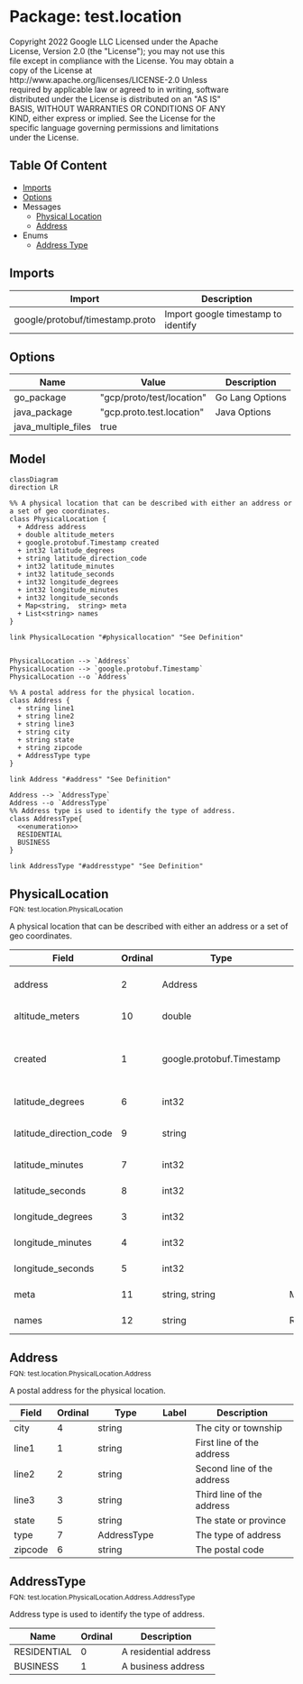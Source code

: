 # Package: test.location
<div id="package_notes" style="width: 80%">
Copyright 2022 Google LLC Licensed under the Apache License, Version 2.0 (the "License"); you may not use this file except in compliance with the License. You may obtain a copy of the License at http://www.apache.org/licenses/LICENSE-2.0 Unless required by applicable law or agreed to in writing, software distributed under the License is distributed on an "AS IS" BASIS, WITHOUT WARRANTIES OR CONDITIONS OF ANY KIND, either express or implied. See the License for the specific language governing permissions and limitations under the License.
</div>

## Table Of Content
* [Imports](#imports)
* [Options](#options)
* Messages
  * [Physical Location](#physicallocation)
  * [Address](#address)
* Enums
  * [Address Type](#addresstype)

## Imports <a name="imports"></a>

| Import                          | Description                         |
|---------------------------------|-------------------------------------|
| google/protobuf/timestamp.proto | Import google timestamp to identify |

<a name="options"></a>
## Options

| Name                | Value                     | Description     |
|---------------------|---------------------------|-----------------|
| go_package          | "gcp/proto/test/location" | Go Lang Options |
| java_package        | "gcp.proto.test.location" | Java Options    |
| java_multiple_files | true                      |                 |

## Model

```mermaid
classDiagram
direction LR

%% A physical location that can be described with either an address or a set of geo coordinates.
class PhysicalLocation {
  + Address address
  + double altitude_meters
  + google.protobuf.Timestamp created
  + int32 latitude_degrees
  + string latitude_direction_code
  + int32 latitude_minutes
  + int32 latitude_seconds
  + int32 longitude_degrees
  + int32 longitude_minutes
  + int32 longitude_seconds
  + Map<string,  string> meta
  + List<string> names
}

link PhysicalLocation "#physicallocation" "See Definition"


PhysicalLocation --> `Address`
PhysicalLocation --> `google.protobuf.Timestamp`
PhysicalLocation --o `Address`

%% A postal address for the physical location.
class Address {
  + string line1
  + string line2
  + string line3
  + string city
  + string state
  + string zipcode
  + AddressType type
}

link Address "#address" "See Definition"

Address --> `AddressType`
Address --o `AddressType`
%% Address type is used to identify the type of address.
class AddressType{
  <<enumeration>>
  RESIDENTIAL
  BUSINESS
}

link AddressType "#addresstype" "See Definition"
```
<a name="physicallocation"></a>
## PhysicalLocation 
<div style="font-size: 12px; margin-top: -10px;" class="fqn">FQN: test.location.PhysicalLocation</div>

A physical location that can be described with either an address or a set of geo coordinates.

| Field                   | Ordinal | Type                      | Label    | Description                          |
|-------------------------|---------|---------------------------|----------|--------------------------------------|
| address                 | 2       | Address                   |          | The mailing address of the location  |
| altitude_meters         | 10      | double                    |          | Altitude in Meters                   |
| created                 | 1       | google.protobuf.Timestamp |          | The timestamp the record was created |
| latitude_degrees        | 6       | int32                     |          | Longitude Degrees                    |
| latitude_direction_code | 9       | string                    |          | Latitude Direction Code              |
| latitude_minutes        | 7       | int32                     |          | Latitude Minutes                     |
| latitude_seconds        | 8       | int32                     |          | Latitude Seconds                     |
| longitude_degrees       | 3       | int32                     |          | Longitude degrees                    |
| longitude_minutes       | 4       | int32                     |          | Longitude Minutes                    |
| longitude_seconds       | 5       | int32                     |          | Longitude Seconds                    |
| meta                    | 11      | string, string            | Map      | Additional Meta Data                 |
| names                   | 12      | string                    | Repeated | Names for the location               |

<a name="address"></a>
## Address
<div style="font-size: 12px; margin-top: -10px;" class="fqn">FQN: test.location.PhysicalLocation.Address</div>

A postal address for the physical location.

| Field   | Ordinal | Type        | Label | Description                |
|---------|---------|-------------|-------|----------------------------|
| city    | 4       | string      |       | The city or township       |
| line1   | 1       | string      |       | First line of the address  |
| line2   | 2       | string      |       | Second line of the address |
| line3   | 3       | string      |       | Third line of the address  |
| state   | 5       | string      |       | The state or province      |
| type    | 7       | AddressType |       | The type of address        |
| zipcode | 6       | string      |       | The postal code            |

<a name="addresstype"></a>
## AddressType
<div style="font-size: 12px; margin-top: -10px;" class="fqn">FQN: test.location.PhysicalLocation.Address.AddressType</div>

Address type is used to identify the type of address.

| Name        | Ordinal | Description           |
|-------------|---------|-----------------------|
| RESIDENTIAL | 0       | A residential address |
| BUSINESS    | 1       | A business address    |



<!-- Created by: Proto Diagram Tool -->
<!-- https://github.com/GoogleCloudPlatform/proto-diagram-tool -->

